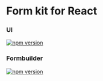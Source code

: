 # Form kit for React

### UI

[![npm version](https://badge.fury.io/js/@continha%2Fui.svg)](https://badge.fury.io/js/@continha%2Fui)

### Formbuilder

[![npm version](https://badge.fury.io/js/@continha%2Fformbuilder.svg)](https://badge.fury.io/js/@continha%2Fformbuilder)
